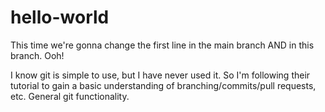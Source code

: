 # hello-world
This time we're gonna change the first line in the main branch AND in this branch. Ooh!

I know git is simple to use, but I have never used it. So I'm following their tutorial to gain a basic understanding of branching/commits/pull requests, etc. General git functionality.
